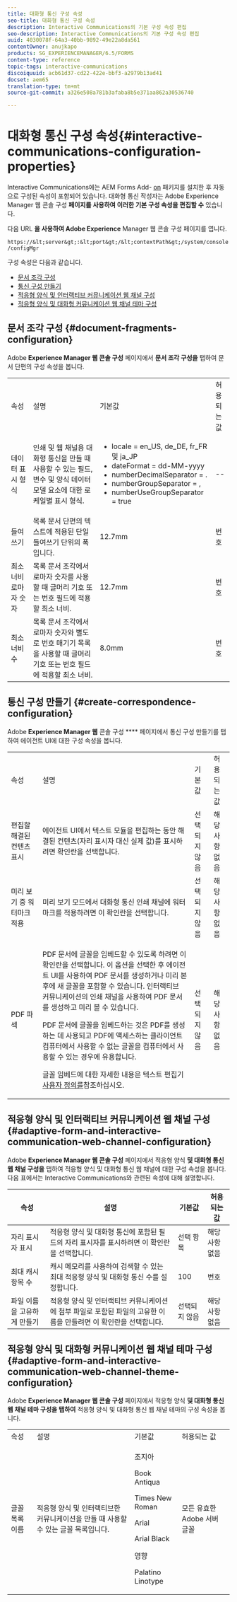 ```yaml
---
title: 대화형 통신 구성 속성
seo-title: 대화형 통신 구성 속성
description: Interactive Communications의 기본 구성 속성 편집
seo-description: Interactive Communications의 기본 구성 속성 편집
uuid: 4030078f-64a3-40bb-9892-49e22a8da561
contentOwner: anujkapo
products: SG_EXPERIENCEMANAGER/6.5/FORMS
content-type: reference
topic-tags: interactive-communications
discoiquuid: acb61d37-cd22-422e-bbf3-a2979b13ad41
docset: aem65
translation-type: tm+mt
source-git-commit: a326e508a781b3afaba8b5e371aa862a30536740

---
```



# 대화형 통신 구성 속성{#interactive-communications-configuration-properties}

Interactive Communications에는 AEM Forms Add- [on](../../forms/using/installing-configuring-aem-forms-osgi.md) 패키지를 설치한 후 자동으로 구성된 속성이 포함되어 있습니다. 대화형 통신 작성자는 Adobe Experience Manager 웹 콘솔 구성 **페이지를 사용하여 이러한 기본 구성 속성을 편집할 수** 있습니다.

다음 URL **을 사용하여 Adobe Experience** Manager 웹 콘솔 구성 페이지를 엽니다.

`https://&lt;server&gt;:&lt;port&gt;/&lt;contextPath&gt;/system/console/configMgr`

구성 속성은 다음과 같습니다.

* [문서 조각 구성](#document-fragments-configuration)
* [통신 구성 만들기](#create-correspondence-configuration)
* [적응형 양식 및 인터랙티브 커뮤니케이션 웹 채널 구성](#adaptive-form-and-interactive-communication-web-channel-configuration)
* [적응형 양식 및 대화형 커뮤니케이션 웹 채널 테마 구성](#adaptive-form-and-interactive-communication-web-channel-theme-configuration)

## 문서 조각 구성 {#document-fragments-configuration}

Adobe **Experience Manager 웹 콘솔 구성** 페이지에서 **문서 조각 구성을** 탭하여 문서 단편의 구성 속성을 봅니다.

<table>
 <tbody> 
  <tr> 
   <td>속성</td> 
   <td>설명</td> 
   <td>기본값</td> 
   <td>허용되는 값</td> 
  </tr> 
  <tr> 
   <td>데이터 표시 형식</td> 
   <td>인쇄 및 웹 채널용 대화형 통신을 만들 때 사용할 수 있는 필드, 변수 및 양식 데이터 모델 요소에 대한 로케일별 표시 형식.</td> 
   <td> 
    <ul> 
     <li>locale = en_US, de_DE, fr_FR 및 ja_JP</li> 
     <li>dateFormat = dd-MM-yyyy</li> 
     <li>numberDecimalSeparator = .</li> 
     <li>numberGroupSeparator = ,</li> 
     <li>numberUseGroupSeparator = true</li> 
    </ul> </td> 
   <td><p>--</p> </td> 
  </tr> 
  <tr> 
   <td>들여쓰기</td> 
   <td>목록 문서 단편의 텍스트에 적용된 단일 들여쓰기 단위의 폭입니다.</td> 
   <td>12.7mm</td> 
   <td>번호</td> 
  </tr> 
  <tr> 
   <td>최소 너비 로마자 숫자</td> 
   <td>목록 문서 조각에서 로마자 숫자를 사용할 때 글머리 기호 또는 번호 필드에 적용할 최소 너비. </td> 
   <td>12.7mm</td> 
   <td>번호</td> 
  </tr> 
  <tr> 
   <td>최소 너비 수</td> 
   <td>목록 문서 조각에서 로마자 숫자와 별도로 번호 매기기 목록을 사용할 때 글머리 기호 또는 번호 필드에 적용할 최소 너비.</td> 
   <td>8.0mm</td> 
   <td>번호</td> 
  </tr> 
 </tbody> 
</table>

## 통신 구성 만들기 {#create-correspondence-configuration}

Adobe **Experience Manager 웹** 콘솔 구성 **** 페이지에서 통신 구성 만들기를 탭하여 에이전트 UI에 대한 구성 속성을 봅니다.

<table>
 <tbody> 
  <tr> 
   <td>속성</td> 
   <td>설명</td> 
   <td>기본값</td> 
   <td>허용되는 값</td> 
  </tr> 
  <tr> 
   <td>편집할 해결된 컨텐츠 표시</td> 
   <td>에이전트 UI에서 텍스트 모듈을 편집하는 동안 해결된 컨텐츠(자리 표시자 대신 실제 값)를 표시하려면 확인란을 선택합니다.</td> 
   <td>선택되지 않음</td> 
   <td>해당 사항 없음</td> 
  </tr> 
  <tr> 
   <td>미리 보기 중 워터마크 적용</td> 
   <td>미리 보기 모드에서 대화형 통신 인쇄 채널에 워터마크를 적용하려면 이 확인란을 선택합니다.</td> 
   <td>선택되지 않음</td> 
   <td>해당 사항 없음</td> 
  </tr> 
  <tr> 
   <td>PDF 파섹</td> 
   <td><p>PDF 문서에 글꼴을 임베드할 수 있도록 하려면 이 확인란을 선택합니다. 이 옵션을 선택한 후 에이전트 UI를 사용하여 PDF 문서를 생성하거나 미리 본 후에 새 글꼴을 포함할 수 있습니다. 인터랙티브 커뮤니케이션의 인쇄 채널을 사용하여 PDF 문서를 생성하고 미리 볼 수 있습니다.</p> <p>PDF 문서에 글꼴을 임베드하는 것은 PDF를 생성하는 데 사용되고 PDF에 액세스하는 클라이언트 컴퓨터에서 사용할 수 없는 글꼴을 컴퓨터에서 사용할 수 있는 경우에 유용합니다.</p> <p>글꼴 임베드에 대한 자세한 내용은 텍스트 편집기 <a href="../../forms/using/customize-text-editor.md" target="_blank">사용자 정의를</a>참조하십시오.</p> </td> 
   <td>선택되지 않음</td> 
   <td>해당 사항 없음</td> 
  </tr> 
 </tbody> 
</table>

## 적응형 양식 및 인터랙티브 커뮤니케이션 웹 채널 구성 {#adaptive-form-and-interactive-communication-web-channel-configuration}

Adobe **Experience Manager 웹 콘솔 구성** 페이지에서 적응형 양식 **및 대화형 통신 웹 채널 구성을** 탭하여 적응형 양식 및 대화형 통신 웹 채널에 대한 구성 속성을 봅니다. 다음 표에서는 Interactive Communications와 관련된 속성에 대해 설명합니다.

| 속성 | 설명 | 기본값 | 허용되는 값 |
|---|---|---|---|
| 자리 표시자 표시 | 적응형 양식 및 대화형 통신에 포함된 필드의 자리 표시자를 표시하려면 이 확인란을 선택합니다. | 선택 항목 | 해당 사항 없음 |
| 최대 캐시 항목 수 | 캐시 메모리를 사용하여 검색할 수 있는 최대 적응형 양식 및 대화형 통신 수를 설정합니다. | 100 | 번호 |
| 파일 이름을 고유하게 만들기 | 적응형 양식 및 인터랙티브 커뮤니케이션에 첨부 파일로 포함된 파일의 고유한 이름을 만들려면 이 확인란을 선택합니다. | 선택되지 않음 | 해당 사항 없음 |

## 적응형 양식 및 대화형 커뮤니케이션 웹 채널 테마 구성 {#adaptive-form-and-interactive-communication-web-channel-theme-configuration}

Adobe **Experience Manager 웹 콘솔 구성** 페이지에서 적응형 양식 **및 대화형 통신 웹 채널 테마 구성을 탭하여** 적응형 양식 및 대화형 통신 웹 채널 테마의 구성 속성을 봅니다.

<table>
 <tbody> 
  <tr> 
   <td>속성</td> 
   <td>설명</td> 
   <td>기본값</td> 
   <td>허용되는 값</td> 
  </tr> 
  <tr> 
   <td>글꼴 목록 이름</td> 
   <td>적응형 양식 및 인터랙티브한 커뮤니케이션을 만들 때 사용할 수 있는 글꼴 목록입니다.</td> 
   <td><p>조지아</p> <p>Book Antiqua</p> <p>Times New Roman</p> <p>Arial</p> <p>Arial Black</p> <p>영향</p> <p>Palatino Linotype</p> </td> 
   <td>모든 유효한 Adobe 서버 글꼴</td> 
  </tr> 
 </tbody> 
</table>


